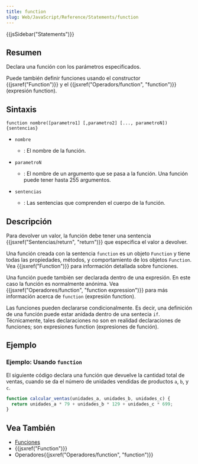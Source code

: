 ```yaml
---
title: function
slug: Web/JavaScript/Reference/Statements/function
---
```


{{jsSidebar("Statements")}}

## Resumen

Declara una función con los parámetros especificados.

Puede también definir funciones usando el constructor {{jsxref("Function")}} y el {{jsxref("Operadors/function", "function")}} (expresión function).

## Sintaxis

```
function nombre([parametro1] [,parametro2] [..., parametroN]) {sentencias}
```

- `nombre`

  - : El nombre de la función.

- `parametroN`

  - : El nombre de un argumento que se pasa a la función. Una función puede tener hasta 255 argumentos.

- `sentencias`
  - : Las sentencias que comprenden el cuerpo de la función.

## Descripción

Para devolver un valor, la función debe tener una sentencia {{jsxref("Sentencias/return", "return")}} que especifica el valor a devolver.

Una función creada con la sentencia `function` es un objeto `Function` y tiene todas las propiedades, métodos, y comportamiento de los objetos `Function`. Vea {{jsxref("Function")}} para información detallada sobre funciones.

Una función puede también ser declarada dentro de una expresión. En este caso la función es normalmente anónima. Vea {{jsxref("Operadores/function", "function expression")}} para más información acerca de `function` (expresión function).

Las funciones pueden declararse condicionalmente. Es decir, una definición de una función puede estar anidada dentro de una sentecia `if`. Técnicamente, tales declaraciones no son en realidad declaraciones de funciones; son expresiones function (expresiones de función).

## Ejemplo

### Ejemplo: Usando `function`

El siguiente código declara una función que devuelve la cantidad total de ventas, cuando se da el número de unidades vendidas de productos `a`, `b`, y `c`.

```js
function calcular_ventas(unidades_a, unidades_b, unidades_c) {
  return unidades_a * 79 + unidades_b * 129 + unidades_c * 699;
}
```

## Vea También

- [Funciones](/es/docs/Web/JavaScript/Reference/Functions)
- {{jsxref("Function")}}
- Operadores{{jsxref("Operadores/function", "function")}}
